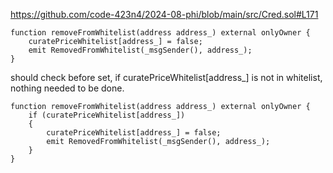 https://github.com/code-423n4/2024-08-phi/blob/main/src/Cred.sol#L171

    function removeFromWhitelist(address address_) external onlyOwner {
        curatePriceWhitelist[address_] = false;
        emit RemovedFromWhitelist(_msgSender(), address_);
    }

should check before set, if curatePriceWhitelist[address_] is not in whitelist, nothing needed to be done.

    function removeFromWhitelist(address address_) external onlyOwner {
        if (curatePriceWhitelist[address_])
        {
            curatePriceWhitelist[address_] = false;
            emit RemovedFromWhitelist(_msgSender(), address_);
        }
    }